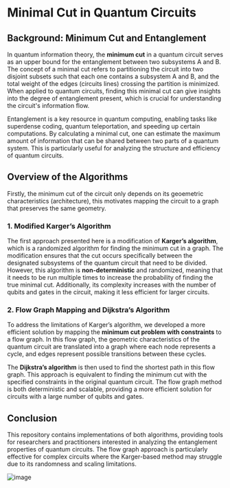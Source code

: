 # Minimal Cut in Quantum Circuits

## Background: Minimum Cut and Entanglement

In quantum information theory, the **minimum cut** in a quantum circuit serves as an upper bound for the entanglement between two subsystems A and B. The concept of a minimal cut refers to partitioning the circuit into two disjoint subsets such that each one contains a subsystem A and B, and the total weight of the edges (circuits lines) crossing the partition is minimized. When applied to quantum circuits, finding this minimal cut can give insights into the degree of entanglement present, which is crucial for understanding the circuit's information flow.

Entanglement is a key resource in quantum computing, enabling tasks like superdense coding, quantum teleportation, and speeding up certain computations. By calculating a minimal cut, one can estimate the maximum amount of information that can be shared between two parts of a quantum system. This is particularly useful for analyzing the structure and efficiency of quantum circuits.

## Overview of the Algorithms

Firstly, the minimum cut of the circuit only depends on its geoemetric characteristics (architecture), this motivates mapping the circuit to a graph that preserves the same geometry.

### 1. Modified Karger’s Algorithm

The first approach presented here is a modification of **Karger’s algorithm**, which is a randomized algorithm for finding the minimum cut in a graph. The modification ensures that the cut occurs specifically between the designated subsystems of the quantum circuit that need to be divided. However, this algorithm is **non-deterministic** and randomized, meaning that it needs to be run multiple times to increase the probability of finding the true minimal cut. Additionally, its complexity increases with the number of qubits and gates in the circuit, making it less efficient for larger circuits.

### 2. Flow Graph Mapping and Dijkstra’s Algorithm

To address the limitations of Karger’s algorithm, we developed a more efficient solution by mapping the **minimum cut problem with constraints** to a flow graph. In this flow graph, the geometric characteristics of the quantum circuit are translated into a graph where each node represents a cycle, and edges represent possible transitions between these cycles.

The **Dijkstra’s algorithm** is then used to find the shortest path in this flow graph. This approach is equivalent to finding the minimum cut with the specified constraints in the original quantum circuit. The flow graph method is both deterministic and scalable, providing a more efficient solution for circuits with a large number of qubits and gates.

## Conclusion

This repository contains implementations of both algorithms, providing tools for researchers and practitioners interested in analyzing the entanglement properties of quantum circuits. The flow graph approach is particularly effective for complex circuits where the Karger-based method may struggle due to its randomness and scaling limitations.

![image](https://github.com/user-attachments/assets/33980421-7d25-4424-8fe1-640d87f540bc)
